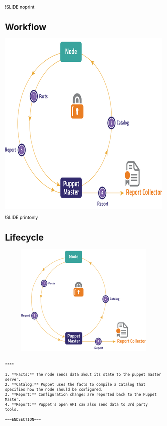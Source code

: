 !SLIDE noprint
# Workflow

<center><img src="../_images/puppet_workflow.png" style="width:800px;height:549px;" alt="Lifecycle"/></center>


!SLIDE printonly
# Lifecycle

<center><img src="../_images/puppet_workflow.png" style="width:400px;height:330px;" alt="Lifecycle"/></center>

~~~SECTION:handouts~~~

****

1. **Facts:** The node sends data about its state to the puppet master server.
2. **Catalog:** Puppet uses the facts to compile a Catalog that specifies how the node should be configured.
3. **Report:** Configuration changes are reported back to the Puppet Master.
4. **Report:** Puppet's open API can also send data to 3rd party tools.

~~~ENDSECTION~~~
